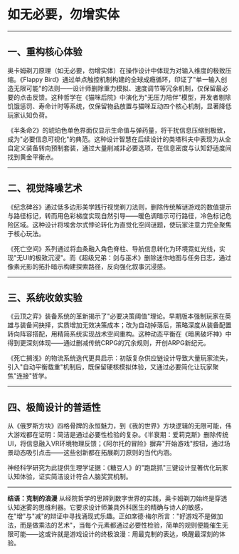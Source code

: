 # 如无必要，勿增实体

------

## 一、重构核心体验

奥卡姆剃刀原理（如无必要，勿增实体）在操作设计中体现为对输入维度的极致压缩。《Flappy Bird》通过单点触控机制构建的全球成瘾循环，印证了"单一输入创造无限可能"的法则——设计师删除重力模拟、速度调节等冗余机制，仅保留最必要的点击反馈。这种哲学在《猫咪后院》中演化为"无压力陪伴"模型，开发者剔除饥饿惩罚、寿命计时等系统，仅保留物品放置与猫咪互动四个核心机制，显著降低玩家认知负荷。

《半条命2》的琥珀色单色界面仅显示生命值与弹药量，将干扰信息压缩到极致，成为"必要信息可视化"的典范。这种设计智慧在后续设计的类塔科夫中表现为从全自定义装备转向预制套装，通过大量削减非必要选项，在信息密度与认知舒适度间找到黄金平衡点。

------

## 二、视觉降噪艺术

《纪念碑谷》通过低多边形美学践行视觉剃刀法则，删除传统解谜游戏的数值提示与路径标记，转而用色彩梯度实现自然引导——暖色调暗示可行路径，冷色标记危险区域。这种设计将埃舍尔式悖论转化为直觉化空间谜题，使玩家注意力完全聚焦于核心玩法。

《死亡空间》系列通过将血条融入角色脊柱、导航信息转化为环境霓虹光线，实现"无UI的极致沉浸"。而《超级兄弟：剑与巫术》删除迷你地图与任务日志，通过像素光影的拓扑暗示构建探索路径，反向强化叙事沉浸感。

------

## 三、系统收敛实验

《云顶之弈》装备系统的革新揭示了"必要决策阈值"理论。早期版本强制玩家在英雄与装备间抉择，实质增加无效决策成本；改为自动掉落后，策略深度从装备配置转向阵容搭配，用精简系统实现战术空间重构。这种动态平衡在《暗黑破坏神》中得到更深刻体现——通过删减传统CRPG的冗余规则，开创ARPG新纪元。

《死亡搁浅》的物流系统迭代更具启示：初版复杂供应链设计导致大量玩家流失，引入"自动平衡载重"机制后，既保留硬核模拟体验，又通过必要简化让玩家聚焦"连接"哲学。

------

## 四、极简设计的普适性

从《俄罗斯方块》四格骨牌的永恒魅力，到《我的世界》方块逻辑的无限可能，伟大游戏都在证明：简洁是通过必要性检验的复杂。《半衰期：爱莉克斯》删除传统UI，将信息融入VR环境物理反馈；《阿尔托的冒险》摒弃"开始游戏"按钮，通过场景动态吸引点击——这些创新都在拓展剃刀原则的当代内涵。

神经科学研究为此提供生理学证据：《糖豆人》的"跑跳抓"三键设计显著优化玩家认知体验，证实简洁设计符合人脑奖赏机制。

------

**结语：克制的浪漫**
从经院哲学的思辨到数字世界的实践，奥卡姆剃刀始终是穿透认知迷雾的思维利器。它要求设计师兼具外科医生的精确与诗人的敏感，在"增"与"减"的辩证中寻找涌现式乐趣。正如席德·梅尔所言："好游戏不是做加法，而是做乘法的艺术"，当每个元素都通过必要性检验，简单的规则便能催生无限可能——这或许就是游戏设计的终极浪漫：用最克制的表达，唤醒最深刻的体验。